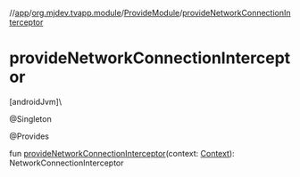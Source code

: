 //[app](../../../index.md)/[org.mjdev.tvapp.module](../index.md)/[ProvideModule](index.md)/[provideNetworkConnectionInterceptor](provide-network-connection-interceptor.md)

# provideNetworkConnectionInterceptor

[androidJvm]\

@Singleton

@Provides

fun [provideNetworkConnectionInterceptor](provide-network-connection-interceptor.md)(context: [Context](https://developer.android.com/reference/kotlin/android/content/Context.html)): NetworkConnectionInterceptor
